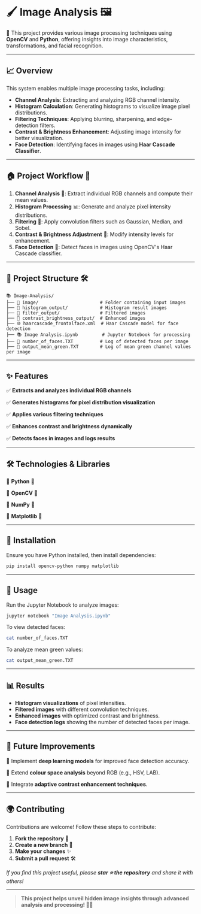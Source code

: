 # 🖌️ Image Analysis 🖼️

🚀 This project provides various image processing techniques using **OpenCV** and **Python**, offering insights into image characteristics, transformations, and facial recognition.

---

## 📈 Overview
This system enables multiple image processing tasks, including:
- **Channel Analysis**: Extracting and analyzing RGB channel intensity.
- **Histogram Calculation**: Generating histograms to visualize image pixel distributions.
- **Filtering Techniques**: Applying blurring, sharpening, and edge-detection filters.
- **Contrast & Brightness Enhancement**: Adjusting image intensity for better visualization.
- **Face Detection**: Identifying faces in images using **Haar Cascade Classifier**.

---

## 🏠 Project Workflow 📌
1. **Channel Analysis** 🎨: Extract individual RGB channels and compute their mean values.
2. **Histogram Processing** 📊: Generate and analyze pixel intensity distributions.
3. **Filtering** 🔧: Apply convolution filters such as Gaussian, Median, and Sobel.
4. **Contrast & Brightness Adjustment** 🌟: Modify intensity levels for enhancement.
5. **Face Detection** 👤: Detect faces in images using OpenCV's Haar Cascade classifier.

---

## 📂 Project Structure 🛠️
```
📚 Image-Analysis/
├── 📂 image/                       # Folder containing input images
├── 📂 histogram_output/            # Histogram result images
├── 📂 filter_output/               # Filtered images
├── 📂 contrast_brightness_output/  # Enhanced images
├── 🌐 haarcascade_frontalface.xml  # Haar Cascade model for face detection
├── 📚 Image Analysis.ipynb         # Jupyter Notebook for processing
├── 📄 number_of_faces.TXT          # Log of detected faces per image
├── 📄 output_mean_green.TXT        # Log of mean green channel values per image
```

---

## ✨ Features
✅ **Extracts and analyzes individual RGB channels**  

✅ **Generates histograms for pixel distribution visualization**  

✅ **Applies various filtering techniques**  

✅ **Enhances contrast and brightness dynamically**  

✅ **Detects faces in images and logs results**  

---

## 🛠 Technologies & Libraries
🔹 **Python** 🐍 

🔹 **OpenCV** 👀 

🔹 **NumPy** 💪  

🔹 **Matplotlib** 🌈

---

## 🚀 Installation
Ensure you have Python installed, then install dependencies:
```sh
pip install opencv-python numpy matplotlib
```

---

## 🎥 Usage
Run the Jupyter Notebook to analyze images:
```sh
jupyter notebook "Image Analysis.ipynb"
```
To view detected faces:
```sh
cat number_of_faces.TXT
```
To analyze mean green values:
```sh
cat output_mean_green.TXT
```

---

## 📊 Results
- **Histogram visualizations** of pixel intensities.
- **Filtered images** with different convolution techniques.
- **Enhanced images** with optimized contrast and brightness.
- **Face detection logs** showing the number of detected faces per image.

---

## 🌟 Future Improvements
🌟 Implement **deep learning models** for improved face detection accuracy.  

🌟 Extend **colour space analysis** beyond RGB (e.g., HSV, LAB).  

🌟 Integrate **adaptive contrast enhancement techniques**.  

---

## 🌍 Contributing
Contributions are welcome! Follow these steps to contribute:
1. **Fork the repository** 🌾  
2. **Create a new branch** 🌱  
3. **Make your changes** ✨  
4. **Submit a pull request** 🛠

*If you find this project useful, please **star ⭐ the repository** and share it with others!*

---

> **This project helps unveil hidden image insights through advanced analysis and processing! 🚀🌟**
